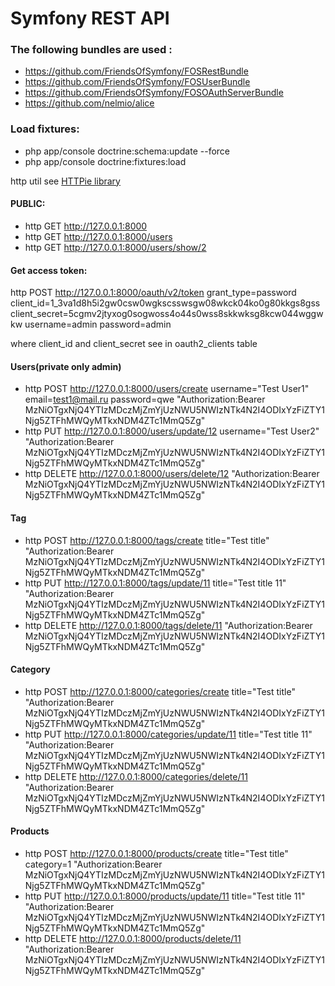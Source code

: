 Symfony REST API
============

### The following bundles are used :
- https://github.com/FriendsOfSymfony/FOSRestBundle
- https://github.com/FriendsOfSymfony/FOSUserBundle
- https://github.com/FriendsOfSymfony/FOSOAuthServerBundle
- https://github.com/nelmio/alice

### Load fixtures:
- php app/console doctrine:schema:update --force
- php app/console doctrine:fixtures:load

http util see [HTTPie library](https://github.com/jakubroztocil/httpie)

#### PUBLIC:
- http GET http://127.0.0.1:8000
- http GET http://127.0.0.1:8000/users
- http GET http://127.0.0.1:8000/users/show/2

#### Get access token:
http POST http://127.0.0.1:8000/oauth/v2/token grant_type=password client_id=1_3va1d8h5i2gw0csw0wgkscsswsgw08wkck04ko0g80kkgs8gss client_secret=5cgmv2jtyxog0sogwoss4o44s0wss8skkwksg8kcw044wggwkw username=admin password=admin

where client_id and client_secret see in oauth2_clients table

#### Users(private only admin)
- http POST http://127.0.0.1:8000/users/create username="Test User1" email=test1@mail.ru password=qwe "Authorization:Bearer MzNiOTgxNjQ4YTIzMDczMjZmYjUzNWU5NWIzNTk4N2I4ODIxYzFiZTY1Njg5ZTFhMWQyMTkxNDM4ZTc1MmQ5Zg"
- http PUT http://127.0.0.1:8000/users/update/12 username="Test User2" "Authorization:Bearer MzNiOTgxNjQ4YTIzMDczMjZmYjUzNWU5NWIzNTk4N2I4ODIxYzFiZTY1Njg5ZTFhMWQyMTkxNDM4ZTc1MmQ5Zg"
- http DELETE http://127.0.0.1:8000/users/delete/12 "Authorization:Bearer MzNiOTgxNjQ4YTIzMDczMjZmYjUzNWU5NWIzNTk4N2I4ODIxYzFiZTY1Njg5ZTFhMWQyMTkxNDM4ZTc1MmQ5Zg"

#### Tag
- http POST http://127.0.0.1:8000/tags/create title="Test title" "Authorization:Bearer MzNiOTgxNjQ4YTIzMDczMjZmYjUzNWU5NWIzNTk4N2I4ODIxYzFiZTY1Njg5ZTFhMWQyMTkxNDM4ZTc1MmQ5Zg"
- http PUT http://127.0.0.1:8000/tags/update/11 title="Test title 11" "Authorization:Bearer MzNiOTgxNjQ4YTIzMDczMjZmYjUzNWU5NWIzNTk4N2I4ODIxYzFiZTY1Njg5ZTFhMWQyMTkxNDM4ZTc1MmQ5Zg"
- http DELETE http://127.0.0.1:8000/tags/delete/11 "Authorization:Bearer MzNiOTgxNjQ4YTIzMDczMjZmYjUzNWU5NWIzNTk4N2I4ODIxYzFiZTY1Njg5ZTFhMWQyMTkxNDM4ZTc1MmQ5Zg"

#### Category
- http POST http://127.0.0.1:8000/categories/create title="Test title" "Authorization:Bearer MzNiOTgxNjQ4YTIzMDczMjZmYjUzNWU5NWIzNTk4N2I4ODIxYzFiZTY1Njg5ZTFhMWQyMTkxNDM4ZTc1MmQ5Zg"
- http PUT http://127.0.0.1:8000/categories/update/11 title="Test title 11" "Authorization:Bearer MzNiOTgxNjQ4YTIzMDczMjZmYjUzNWU5NWIzNTk4N2I4ODIxYzFiZTY1Njg5ZTFhMWQyMTkxNDM4ZTc1MmQ5Zg"
- http DELETE http://127.0.0.1:8000/categories/delete/11 "Authorization:Bearer MzNiOTgxNjQ4YTIzMDczMjZmYjUzNWU5NWIzNTk4N2I4ODIxYzFiZTY1Njg5ZTFhMWQyMTkxNDM4ZTc1MmQ5Zg"

#### Products
- http POST http://127.0.0.1:8000/products/create title="Test title" category=1 "Authorization:Bearer MzNiOTgxNjQ4YTIzMDczMjZmYjUzNWU5NWIzNTk4N2I4ODIxYzFiZTY1Njg5ZTFhMWQyMTkxNDM4ZTc1MmQ5Zg"
- http PUT http://127.0.0.1:8000/products/update/11 title="Test title 11" "Authorization:Bearer MzNiOTgxNjQ4YTIzMDczMjZmYjUzNWU5NWIzNTk4N2I4ODIxYzFiZTY1Njg5ZTFhMWQyMTkxNDM4ZTc1MmQ5Zg"
- http DELETE http://127.0.0.1:8000/products/delete/11 "Authorization:Bearer MzNiOTgxNjQ4YTIzMDczMjZmYjUzNWU5NWIzNTk4N2I4ODIxYzFiZTY1Njg5ZTFhMWQyMTkxNDM4ZTc1MmQ5Zg"
